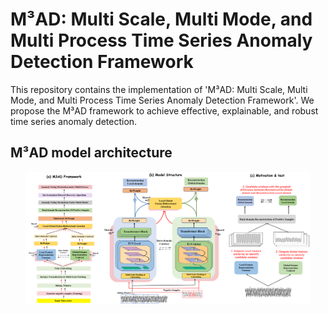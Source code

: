 ﻿# M³AD: Multi Scale, Multi Mode, and Multi Process Time Series Anomaly Detection Framework
This repository contains the implementation of 'M³AD: Multi Scale, Multi Mode, and Multi Process Time Series Anomaly Detection Framework'. We propose the M³AD framework to achieve effective, explainable, and robust time series anomaly detection.
## M³AD model architecture

<div align=center>
<img src=".\model.png" width="90%">
</div>

